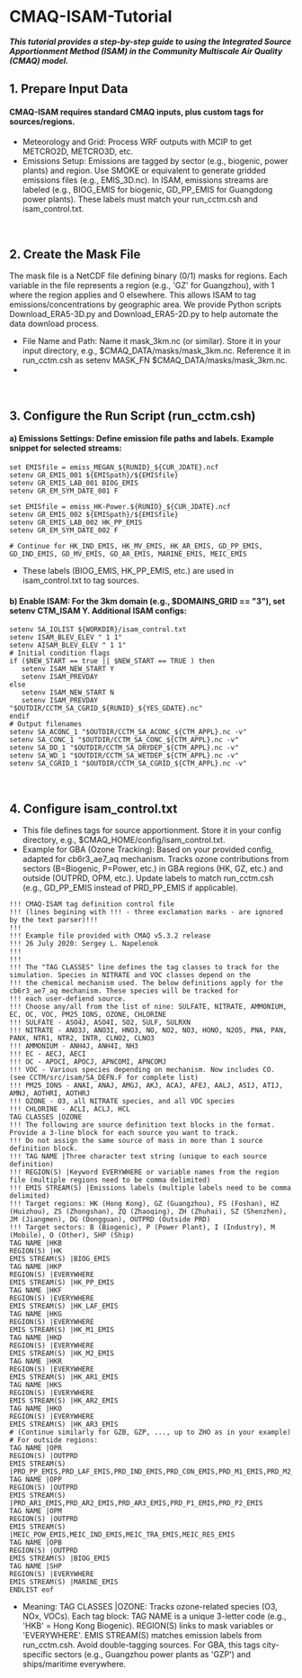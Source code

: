 # CMAQ-ISAM-Tutorial
_**This tutorial provides a step-by-step guide to using the Integrated Source Apportionment Method (ISAM) in the Community Multiscale Air Quality (CMAQ) model.**_

## 1. Prepare Input Data
#### CMAQ-ISAM requires standard CMAQ inputs, plus custom tags for sources/regions.
* Meteorology and Grid: Process WRF outputs with MCIP to get METCRO2D, METCRO3D, etc.
* Emissions Setup: Emissions are tagged by sector (e.g., biogenic, power plants) and region. Use SMOKE or equivalent to generate gridded emissions files (e.g., EMIS_3D.nc). In ISAM, emissions streams are labeled (e.g., BIOG_EMIS for biogenic, GD_PP_EMIS for Guangdong power plants). These labels must match your run_cctm.csh and isam_control.txt.

<br>

## 2. Create the Mask File
The mask file is a NetCDF file defining binary (0/1) masks for regions. Each variable in the file represents a region (e.g., 'GZ' for Guangzhou), with 1 where the region applies and 0 elsewhere. This allows ISAM to tag emissions/concentrations by geographic area.
We provide Python scripts Download_ERA5-3D.py and Download_ERA5-2D.py to help automate the data download process.
* File Name and Path: Name it mask_3km.nc (or similar). Store it in your input directory, e.g., $CMAQ_DATA/masks/mask_3km.nc. Reference it in run_cctm.csh as setenv MASK_FN $CMAQ_DATA/masks/mask_3km.nc.
* 

<br>

## 3. Configure the Run Script (run_cctm.csh)
####    a) Emissions Settings: Define emission file paths and labels. Example snippet for selected streams:
```
set EMISfile = emiss_MEGAN_${RUNID}_${CUR_JDATE}.ncf
setenv GR_EMIS_001 ${EMISpath}/${EMISfile}
setenv GR_EMIS_LAB_001 BIOG_EMIS
setenv GR_EM_SYM_DATE_001 F

set EMISfile = emiss_HK-Power.${RUNID}_${CUR_JDATE}.ncf
setenv GR_EMIS_002 ${EMISpath}/${EMISfile}
setenv GR_EMIS_LAB_002 HK_PP_EMIS
setenv GR_EM_SYM_DATE_002 F

# Continue for HK_IND_EMIS, HK_MV_EMIS, HK_AR_EMIS, GD_PP_EMIS, GD_IND_EMIS, GD_MV_EMIS, GD_AR_EMIS, MARINE_EMIS, MEIC_EMIS
```
* These labels (BIOG_EMIS, HK_PP_EMIS, etc.) are used in isam_control.txt to tag sources.

####    b) Enable ISAM: For the 3km domain (e.g., $DOMAINS_GRID == "3"), set setenv CTM_ISAM Y. Additional ISAM configs:
```
setenv SA_IOLIST ${WORKDIR}/isam_control.txt
setenv ISAM_BLEV_ELEV " 1 1"
setenv AISAM_BLEV_ELEV " 1 1"
# Initial condition flags
if ($NEW_START == true || $NEW_START == TRUE ) then
   setenv ISAM_NEW_START Y
   setenv ISAM_PREVDAY
else
   setenv ISAM_NEW_START N
   setenv ISAM_PREVDAY "$OUTDIR/CCTM_SA_CGRID_${RUNID}_${YES_GDATE}.nc"
endif
# Output filenames
setenv SA_ACONC_1 "$OUTDIR/CCTM_SA_ACONC_${CTM_APPL}.nc -v"
setenv SA_CONC_1 "$OUTDIR/CCTM_SA_CONC_${CTM_APPL}.nc -v"
setenv SA_DD_1 "$OUTDIR/CCTM_SA_DRYDEP_${CTM_APPL}.nc -v"
setenv SA_WD_1 "$OUTDIR/CCTM_SA_WETDEP_${CTM_APPL}.nc -v"
setenv SA_CGRID_1 "$OUTDIR/CCTM_SA_CGRID_${CTM_APPL}.nc -v"
```

<br>

## 4. Configure isam_control.txt
* This file defines tags for source apportionment. Store it in your config directory, e.g., $CMAQ_HOME/config/isam_control.txt.
* Example for GBA (Ozone Tracking): Based on your provided config, adapted for cb6r3_ae7_aq mechanism. Tracks ozone contributions from sectors (B=Biogenic, P=Power, etc.) in GBA regions (HK, GZ, etc.) and outside (OUTPRD, OPM, etc.). Update labels to match run_cctm.csh (e.g., GD_PP_EMIS instead of PRD_PP_EMIS if applicable).
```
!!! CMAQ-ISAM tag definition control file
!!! (lines begining with !!! - three exclamation marks - are ignored by the text parser)!!!
!!!
!!! Example file provided with CMAQ v5.3.2 release
!!! 26 July 2020: Sergey L. Napelenok
!!!
!!!
!!! The "TAG CLASSES" line defines the tag classes to track for the simulation. Species in NITRATE and VOC classes depend on the
!!! the chemical mechanism used. The below definitions apply for the cb6r3_ae7_aq mechanism. These species will be tracked for
!!! each user-defiend source.
!!! Choose any/all from the list of nine: SULFATE, NITRATE, AMMONIUM, EC, OC, VOC, PM25_IONS, OZONE, CHLORINE
!!! SULFATE - ASO4J, ASO4I, SO2, SULF, SULRXN
!!! NITRATE - ANO3J, ANO3I, HNO3, NO, NO2, NO3, HONO, N2O5, PNA, PAN, PANX, NTR1, NTR2, INTR, CLNO2, CLNO3
!!! AMMONIUM - ANH4J, ANH4I, NH3
!!! EC - AECJ, AECI
!!! OC - APOCI, APOCJ, APNCOMI, APNCOMJ
!!! VOC - Various species depending on mechanism. Now includes CO. (see CCTM/src/isam/SA_DEFN.F for complete list)
!!! PM25_IONS - ANAI, ANAJ, AMGJ, AKJ, ACAJ, AFEJ, AALJ, ASIJ, ATIJ, AMNJ, AOTHRI, AOTHRJ
!!! OZONE - O3, all NITRATE species, and all VOC species
!!! CHLORINE - ACLI, ACLJ, HCL
TAG CLASSES |OZONE
!!! The following are source definition text blocks in the format. Provide a 3-line block for each source you want to track.
!!! Do not assign the same source of mass in more than 1 source definition block.
!!! TAG NAME |Three character text string (unique to each source definition)
!!! REGION(S) |Keyword EVERYWHERE or variable names from the region file (multiple regions need to be comma delimited)
!!! EMIS STREAM(S) |Emissions labels (multiple labels need to be comma delimited)
!!! Target regions: HK (Hong Kong), GZ (Guangzhou), FS (Foshan), HZ (Huizhou), ZS (Zhongshan), ZQ (Zhaoqing), ZH (Zhuhai), SZ (Shenzhen), JM (Jiangmen), DG (Dongguan), OUTPRD (Outside PRD)
!!! Target sectors: B (Biogenic), P (Power Plant), I (Industry), M (Mobile), O (Other), SHP (Ship)
TAG NAME |HKB
REGION(S) |HK
EMIS STREAM(S) |BIOG_EMIS
TAG NAME |HKP
REGION(S) |EVERYWHERE
EMIS STREAM(S) |HK_PP_EMIS
TAG NAME |HKF
REGION(S) |EVERYWHERE
EMIS STREAM(S) |HK_LAF_EMIS
TAG NAME |HKG
REGION(S) |EVERYWHERE
EMIS STREAM(S) |HK_M1_EMIS
TAG NAME |HKD
REGION(S) |EVERYWHERE
EMIS STREAM(S) |HK_M2_EMIS
TAG NAME |HKR
REGION(S) |EVERYWHERE
EMIS STREAM(S) |HK_AR1_EMIS
TAG NAME |HKS
REGION(S) |EVERYWHERE
EMIS STREAM(S) |HK_AR2_EMIS
TAG NAME |HKO
REGION(S) |EVERYWHERE
EMIS STREAM(S) |HK_AR3_EMIS
# (Continue similarly for GZB, GZP, ..., up to ZHO as in your example)
# For outside regions:
TAG NAME |OPR
REGION(S) |OUTPRD
EMIS STREAM(S) |PRD_PP_EMIS,PRD_LAF_EMIS,PRD_IND_EMIS,PRD_CON_EMIS,PRD_M1_EMIS,PRD_M2_EMIS,PRD_M3_EMIS
TAG NAME |OPP
REGION(S) |OUTPRD
EMIS STREAM(S) |PRD_AR1_EMIS,PRD_AR2_EMIS,PRD_AR3_EMIS,PRD_P1_EMIS,PRD_P2_EMIS
TAG NAME |OPM
REGION(S) |OUTPRD
EMIS STREAM(S) |MEIC_POW_EMIS,MEIC_IND_EMIS,MEIC_TRA_EMIS,MEIC_RES_EMIS
TAG NAME |OPB
REGION(S) |OUTPRD
EMIS STREAM(S) |BIOG_EMIS
TAG NAME |SHP
REGION(S) |EVERYWHERE
EMIS STREAM(S) |MARINE_EMIS
ENDLIST eof
```
* Meaning:
  TAG CLASSES |OZONE: Tracks ozone-related species (O3, NOx, VOCs).
  Each tag block: TAG NAME is a unique 3-letter code (e.g., 'HKB' = Hong Kong Biogenic). REGION(S) links to mask variables or 'EVERYWHERE'. EMIS STREAM(S) matches emission labels from run_cctm.csh.
  Avoid double-tagging sources. For GBA, this tags city-specific sectors (e.g., Guangzhou power plants as 'GZP') and ships/maritime everywhere.
